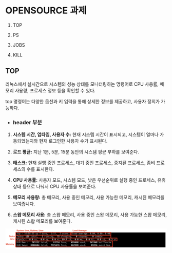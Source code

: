 # OPENSOURCE 과제

1. TOP

2. PS

3. JOBS

4. KILL
 

## **TOP**
리눅스에서 실시간으로 시스템의 성능 상태를 모니터링하는 명령어로 CPU 사용률, 메모리 사용량, 프로세스 정보 등을 확인할 수 있다. 

top 명령어는 다양한 옵션과 키 입력을 통해 상세한 정보를 제공하고, 사용자 정의가 가능하다.




- ### header 부분


1. **시스템 시간, 업타임, 사용자 수:**
   현재 시스템 시간이 표시되고, 시스템이 얼마나 가동되었는지와 현재 로그인한 사용자 수가 표시된다.

2. **로드 평균:**
   지난 1분, 5분, 15분 동안의 시스템 평균 부하를 보여준다.

3. **태스크:**
   현재 실행 중인 프로세스, 대기 중인 프로세스, 중지된 프로세스, 좀비 프로세스의 수를 표시한다.

4. **CPU 사용률:**
   사용자 모드, 시스템 모드, 낮은 우선순위로 실행 중인 프로세스, 유휴 상태 등으로 나눠서 CPU 사용률을 보여준다.

5. **메모리 사용량:**
   총 메모리, 사용 중인 메모리, 사용 가능한 메모리, 캐시된 메모리를 보여줍니다.
   
6. **스왑 메모리 사용:**
   총 스왑 메모리, 사용 중인 스왑 메모리, 사용 가능한 스왑 메모리, 캐시된 스왑 메모리를 보여준다.

![poster](./rrg.png)




   
     
   

